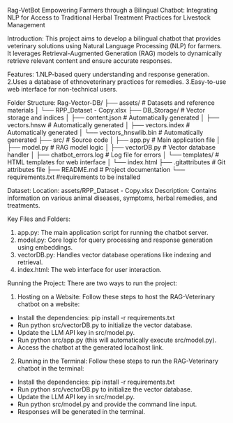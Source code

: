 Rag-VetBot
Empowering Farmers through a Bilingual Chatbot: Integrating NLP for Access to Traditional Herbal Treatment Practices for Livestock Management

Introduction:
This project aims to develop a bilingual chatbot that provides veterinary solutions using Natural Language Processing (NLP) for farmers. It leverages Retrieval-Augmented Generation (RAG) models to dynamically retrieve relevant content and ensure accurate responses.

Features:
1.NLP-based query understanding and response generation.
2.Uses a database of ethnoveterinary practices for remedies.
3.Easy-to-use web interface for non-technical users.

Folder Structure:
Rag-Vector-DB/
├── assets/                  # Datasets and reference materials
│   └── RPP_Dataset - Copy.xlsx
├── DB_Storage/              # Vector storage and indices
│   ├── content.json         # Automatically generated
│   ├── vectors.hnsw         # Automatically generated
│   ├── vectors.index        # Automatically generated
│   └── vectors_hnswlib.bin  # Automatically generated
├── src/                     # Source code
│   ├── app.py               # Main application file
│   ├── model.py             # RAG model logic
│   ├── vectorDB.py          # Vector database handler
│   ├── chatbot_errors.log   # Log file for errors
│   └── templates/           # HTML templates for web interface
│       └── index.html
├── .gitattributes           # Git attributes file
├── README.md                # Project documentation
└── requirements.txt         #requirements to be installed


Dataset:
Location: assets/RPP_Dataset - Copy.xlsx
Description: Contains information on various animal diseases, symptoms, herbal remedies, and treatments.

Key Files and Folders:
1) app.py: The main application script for running the chatbot server.
2) model.py: Core logic for query processing and response generation using embeddings.
3) vectorDB.py: Handles vector database operations like indexing and retrieval.
4) index.html: The web interface for user interaction.

Running the Project:
There are two ways to run the project:

1) Hosting on a Website:
Follow these steps to host the RAG-Veterinary chatbot on a website:
* Install the dependencies: pip install -r requirements.txt
* Run python src/vectorDB.py to initialize the vector database.
* Update the LLM API key in src/model.py.
* Run python src/app.py (this will automatically execute src/model.py).
* Access the chatbot at the generated localhost link.

2) Running in the Terminal:
Follow these steps to run the RAG-Veterinary chatbot in the terminal:
* Install the dependencies: pip install -r requirements.txt
* Run python src/vectorDB.py to initialize the vector database.
* Update the LLM API key in src/model.py.
* Run python src/model.py and provide the command line input.
* Responses will be generated in the terminal.
